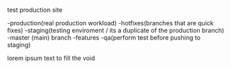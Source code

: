 test production site

-production(real production workload)
   -hotfixes(branches that are quick fixes)
-staging(testing enviroment / its a duplicate of the production branch)
-master (main) branch
   -features
-qa(perform test before pushing to staging)




lorem ipsum text to fill  the void   